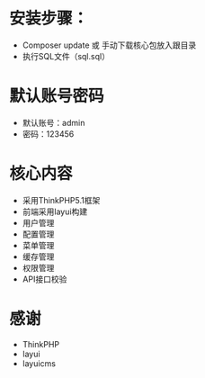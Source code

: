 安装步骤：
===============
 + Composer update 或 手动下载核心包放入跟目录
 + 执行SQL文件（sql.sql）
 
默认账号密码
===============
 + 默认账号：admin
 + 密码：123456

核心内容
===============
 + 采用ThinkPHP5.1框架
 + 前端采用layui构建
 + 用户管理
 + 配置管理
 + 菜单管理
 + 缓存管理
 + 权限管理
 + API接口校验
 
感谢
===============
 + ThinkPHP
 + layui
 + layuicms
